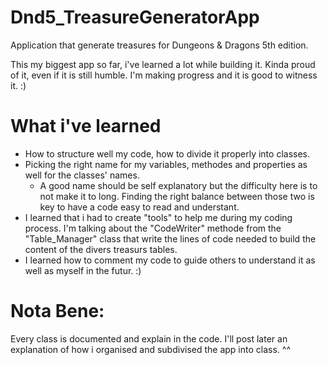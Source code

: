 # Dnd5_TreasureGeneratorApp
Application that generate treasures for Dungeons &amp; Dragons 5th edition.

This my biggest app so far, i've learned a lot while building it. Kinda proud of it, even if it is still humble. I'm making progress and it is good to witness it. :)

# What i've learned 
- How to structure well my code, how to divide it properly into classes.
- Picking the right name for my variables, methodes and properties as well for the classes' names.
  * A good name should be self explanatory but the difficulty here is to not make it to long. Finding the right balance between those two       is key to have a code easy to read and understant.
- I learned that i had to create "tools" to help me during my coding process. I'm talking about the "CodeWriter" methode from the       "Table_Manager" class that write the lines of code needed to build the content of the divers treasurs tables.
- I learned how to comment my code to guide others to understand it as well as myself in the futur. :)

# Nota Bene:
Every class is documented and explain in the code. I'll post later an explanation of how i organised and subdivised the app into class. ^^

